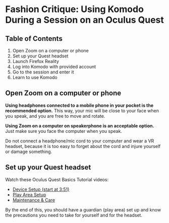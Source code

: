 # Fashion Critique: Using Komodo During a Session on an Oculus Quest

## Table of Contents

1. Open Zoom on a computer or phone
1. Set up your Quest headset
3. Launch Firefox Reality
4. Log into Komodo with provided account 
5. Go to the session and enter it
6. Learn to use Komodo

## Open Zoom on a computer or phone 

**Using headphones connected to a mobile phone in your pocket is the recommended option.** This way, your mic will be close to your face when you speak, and you are free to move and rotate.

**Using Zoom on a computer on speakerphone is an acceptable option.** Just make sure you face the computer when you speak.

Do not connect a headphone/mic cord to your computer and wear a VR headset, because it is too easy to forget about the cord and injure yourself or damage something. 

## Set up your Quest headset

Watch these Oculus Quest Basics Tutorial videos: 
* [Device Setup (start at 3:51)](https://youtu.be/6XfAG6lyl_8?list=PLL2xVXGs1SP68VZKkUtUt-TaEvEXCr4qx&t=231)
* [Play Area Setup](https://www.youtube.com/watch?v=zh5ldprM5Mg&list=PLL2xVXGs1SP68VZKkUtUt-TaEvEXCr4qx&index=2)
* [Maintenance & Care](https://www.youtube.com/watch?v=n_u0DMMlYAU&list=PLL2xVXGs1SP68VZKkUtUt-TaEvEXCr4qx&index=3)

By the end of this, you should have a guardian (play area) set up and know the precautions you need to take for yourself and for the headset. 
